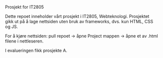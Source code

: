 Prosjekt for IT2805

Dette repoet inneholder vårt prosjekt i IT2805, Webteknologi. Prosjektet gikk ut på å lage nettsiden uten bruk av frameworks, dvs. kun HTML, CSS og JS.

For å kjøre nettsiden: pull repoet -> åpne Project mappen -> åpne et av .html filene i nettleseren.

I evalueringen fikk prosjekte A.
